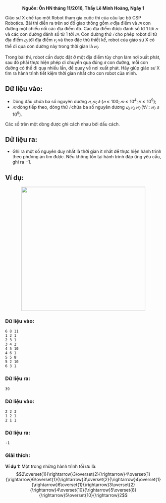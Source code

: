 **<center>Nguồn: Ôn HN tháng 11/2016, Thầy Lê Minh Hoàng, Ngày 1</center>**

Giáo sư X chế tạo một Robot tham gia cuộc thi của câu lạc bộ CSP Robotics. Bài thi diễn ra trên sơ đồ giao thông gồm $𝑛$ địa điểm và $𝑚$ con đường một chiều nối các địa điểm đó. Các địa điểm được đánh số từ $1$ tới $𝑛$ và các con đường đánh số từ $1$ tới $𝑚$. Con đường thứ $𝑖$ cho phép robot đi từ địa điểm $𝑢_𝑖$ tới địa điểm $𝑣_𝑖$ và theo đặc thù thiết kế, robot của giáo sư X có thể đi qua con đường này trong thời gian là $𝑤_𝑖$.

Trong bài thi, robot cần được đặt ở một địa điểm tùy chọn làm nơi xuất phát, sau đó phải thực hiện phép di chuyển qua đúng $𝑘$ con đường, mỗi con đường có thể đi qua nhiều lần, để quay về nơi xuất phát. Hãy giúp giáo sư X tìm ra hành trình tiết kiệm thời gian nhất cho con robot của mình.

## Dữ liệu vào:
- Dòng đầu chứa ba số nguyên dương $𝑛, 𝑚, 𝑘\ (𝑛 ≤ 100; 𝑚 ≤ 10^4; 𝑘 ≤ 10^9)$;
- $𝑚$ dòng tiếp theo, dòng thứ $𝑖$ chứa ba số nguyên dương $𝑢_𝑖, 𝑣_𝑖, 𝑤_𝑖\ (∀𝑖: 𝑤_𝑖 ≤ 10^9)$.

Các số trên một dòng được ghi cách nhau bởi dấu cách.

## Dữ liệu ra:
- Ghi ra một số nguyên duy nhất là thời gian ít nhất để thực hiện hành trình theo phương án tìm được. Nếu không tồn tại hành trình đáp ứng yêu cầu, ghi ra $-1$.

## Ví dụ:
<center><img src="/images/problems/1229/CROBOT.svg" width="400px" /></center>

### Dữ liệu vào:
```
6 8 11
1 2 1
2 3 1
3 4 2
4 5 10
4 6 1
5 5 8
5 2 10
6 3 1
```

### Dữ liệu ra:
```
39
```

### Dữ liệu vào:
```
2 2 3
1 2 1
2 1 1
```

### Dữ liệu ra:
```
-1
```

### Giải thích:
**Ví dụ 1:** Một trong những hành trình tối ưu là:
$$2\overset{1}{\rightarrow}3\overset{2}{\rightarrow}4\overset{1}{\rightarrow}6\overset{1}{\rightarrow}3\overset{2}{\rightarrow}4\overset{1}{\rightarrow}6\overset{1}{\rightarrow}3\overset{2}{\rightarrow}4\overset{10}{\rightarrow}5\overset{8}{\rightarrow}5\overset{10}{\rightarrow}2$$